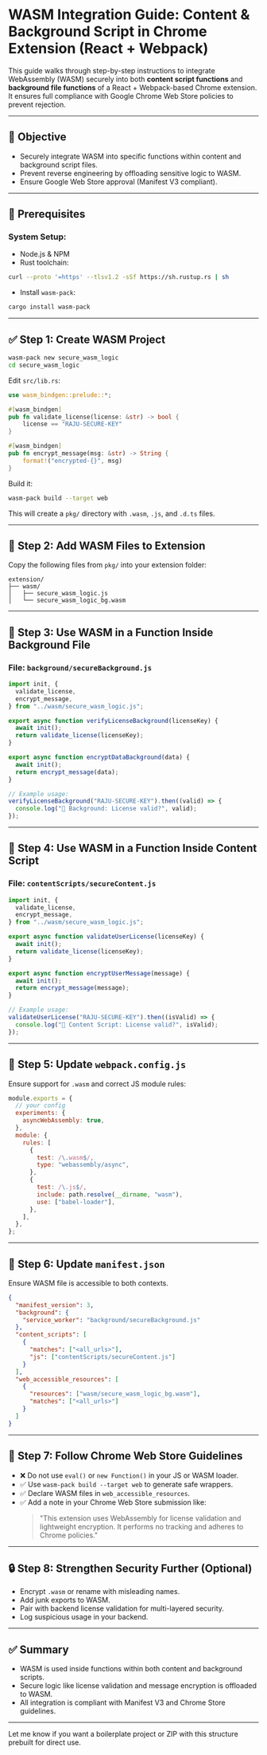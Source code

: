 # WASM Integration Guide: Content & Background Script in Chrome Extension (React + Webpack)

This guide walks through step-by-step instructions to integrate WebAssembly (WASM) securely into both **content script functions** and **background file functions** of a React + Webpack-based Chrome extension. It ensures full compliance with Google Chrome Web Store policies to prevent rejection.

---

## 🎯 Objective

- Securely integrate WASM into specific functions within content and background script files.
- Prevent reverse engineering by offloading sensitive logic to WASM.
- Ensure Google Web Store approval (Manifest V3 compliant).

---

## 🧰 Prerequisites

### System Setup:

- Node.js & NPM
- Rust toolchain:

```bash
curl --proto '=https' --tlsv1.2 -sSf https://sh.rustup.rs | sh
```

- Install `wasm-pack`:

```bash
cargo install wasm-pack
```

---

## ✅ Step 1: Create WASM Project

```bash
wasm-pack new secure_wasm_logic
cd secure_wasm_logic
```

Edit `src/lib.rs`:

```rust
use wasm_bindgen::prelude::*;

#[wasm_bindgen]
pub fn validate_license(license: &str) -> bool {
    license == "RAJU-SECURE-KEY"
}

#[wasm_bindgen]
pub fn encrypt_message(msg: &str) -> String {
    format!("encrypted-{}", msg)
}
```

Build it:

```bash
wasm-pack build --target web
```

This will create a `pkg/` directory with `.wasm`, `.js`, and `.d.ts` files.

---

## 📁 Step 2: Add WASM Files to Extension

Copy the following files from `pkg/` into your extension folder:

```
extension/
├── wasm/
│   ├── secure_wasm_logic.js
│   └── secure_wasm_logic_bg.wasm
```

---

## 🧩 Step 3: Use WASM in a Function Inside Background File

### File: `background/secureBackground.js`

```js
import init, {
  validate_license,
  encrypt_message,
} from "../wasm/secure_wasm_logic.js";

export async function verifyLicenseBackground(licenseKey) {
  await init();
  return validate_license(licenseKey);
}

export async function encryptDataBackground(data) {
  await init();
  return encrypt_message(data);
}

// Example usage:
verifyLicenseBackground("RAJU-SECURE-KEY").then((valid) => {
  console.log("🔐 Background: License valid?", valid);
});
```

---

## 🧩 Step 4: Use WASM in a Function Inside Content Script

### File: `contentScripts/secureContent.js`

```js
import init, {
  validate_license,
  encrypt_message,
} from "../wasm/secure_wasm_logic.js";

export async function validateUserLicense(licenseKey) {
  await init();
  return validate_license(licenseKey);
}

export async function encryptUserMessage(message) {
  await init();
  return encrypt_message(message);
}

// Example usage:
validateUserLicense("RAJU-SECURE-KEY").then((isValid) => {
  console.log("📄 Content Script: License valid?", isValid);
});
```

---

## 🔧 Step 5: Update `webpack.config.js`

Ensure support for `.wasm` and correct JS module rules:

```js
module.exports = {
  // your config
  experiments: {
    asyncWebAssembly: true,
  },
  module: {
    rules: [
      {
        test: /\.wasm$/,
        type: "webassembly/async",
      },
      {
        test: /\.js$/,
        include: path.resolve(__dirname, "wasm"),
        use: ["babel-loader"],
      },
    ],
  },
};
```

---

## 📝 Step 6: Update `manifest.json`

Ensure WASM file is accessible to both contexts.

```json
{
  "manifest_version": 3,
  "background": {
    "service_worker": "background/secureBackground.js"
  },
  "content_scripts": [
    {
      "matches": ["<all_urls>"],
      "js": ["contentScripts/secureContent.js"]
    }
  ],
  "web_accessible_resources": [
    {
      "resources": ["wasm/secure_wasm_logic_bg.wasm"],
      "matches": ["<all_urls>"]
    }
  ]
}
```

---

## 🛑 Step 7: Follow Chrome Web Store Guidelines

- ❌ Do not use `eval()` or `new Function()` in your JS or WASM loader.
- ✅ Use `wasm-pack build --target web` to generate safe wrappers.
- ✅ Declare WASM files in `web_accessible_resources`.
- ✅ Add a note in your Chrome Web Store submission like:
  > "This extension uses WebAssembly for license validation and lightweight encryption. It performs no tracking and adheres to Chrome policies."

---

## 🔒 Step 8: Strengthen Security Further (Optional)

- Encrypt `.wasm` or rename with misleading names.
- Add junk exports to WASM.
- Pair with backend license validation for multi-layered security.
- Log suspicious usage in your backend.

---

## ✅ Summary

- WASM is used inside functions within both content and background scripts.
- Secure logic like license validation and message encryption is offloaded to WASM.
- All integration is compliant with Manifest V3 and Chrome Store guidelines.

---

Let me know if you want a boilerplate project or ZIP with this structure prebuilt for direct use.
